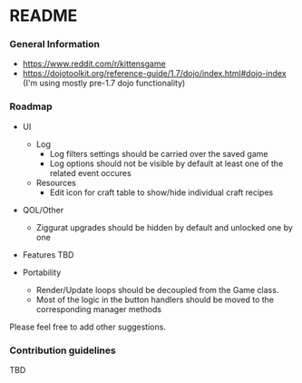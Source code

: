 # README #

### General Information ###

* https://www.reddit.com/r/kittensgame
* https://dojotoolkit.org/reference-guide/1.7/dojo/index.html#dojo-index (I'm using mostly pre-1.7 dojo functionality)

### Roadmap ###

* UI
    * Log
        * Log filters settings should be carried over the saved game
        * Log options should not be visible by default at least one of the related event occures
    * Resources
        * Edit icon for craft table to show/hide individual craft recipes

* QOL/Other
    * Ziggurat upgrades should be hidden by default and unlocked one by one

* Features
    TBD

* Portability
    * Render/Update loops should be decoupled from the Game class.
    * Most of the logic in the button handlers should be moved to the corresponding manager methods

Please feel free to add other suggestions.

### Contribution guidelines ###

TBD